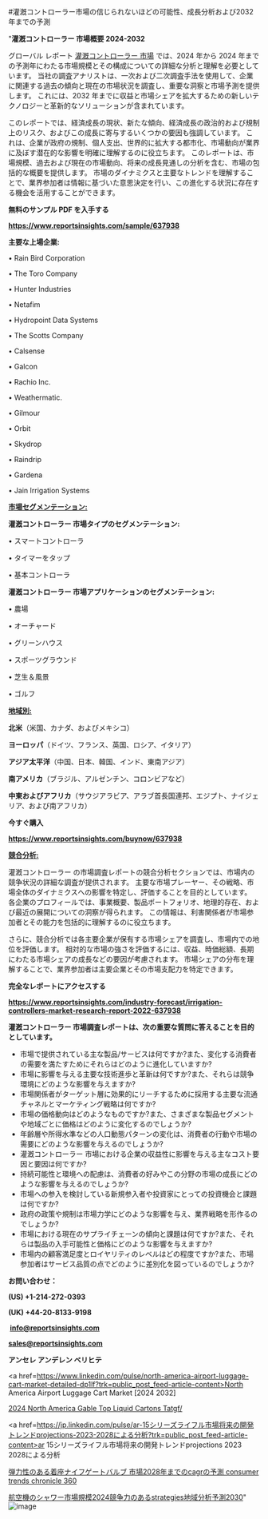 #灌漑コントローラー市場の信じられないほどの可能性、成長分析および2032年までの予測

"<strong>灌漑コントローラー 市場概要 2024-2032</strong>

グローバル レポート <a href=https://www.reportsinsights.com/sample/637938>灌漑コントローラー 市場</a> では、2024 年から 2024 年までの予測年にわたる市場規模とその構成についての詳細な分析と理解を必要としています。 当社の調査アナリストは、一次および二次調査手法を使用して、企業に関連する過去の傾向と現在の市場状況を調査し、重要な洞察と市場予測を提供します。 これには、2032 年までに収益と市場シェアを拡大​​するための新しいテクノロジーと革新的なソリューションが含まれています。

このレポートでは、経済成長の現状、新たな傾向、経済成長の政治的および規制上のリスク、およびこの成長に寄与するいくつかの要因も強調しています。 これは、企業が政府の規制、個人支出、世界的に拡大する都市化、市場動向が業界に及ぼす潜在的な影響を明確に理解するのに役立ちます。 このレポートは、市場規模、過去および現在の市場動向、将来の成長見通しの分析を含む、市場の包括的な概要を提供します。 市場のダイナミクスと主要なトレンドを理解することで、業界参加者は情報に基づいた意思決定を行い、この進化する状況に存在する機会を活用することができます。

<strong><b>無料のサンプル PDF を入手する</b></strong>

<a href=https://www.reportsinsights.com/sample/637938><strong><u>https://www.reportsinsights.com/sample/637938</u></strong></a>

<strong>主要な上場企業:</strong>

• Rain Bird Corporation

• The Toro Company

• Hunter Industries

• Netafim

• Hydropoint Data Systems

• The Scotts Company

• Calsense

• Galcon

• Rachio Inc.

• Weathermatic.

• Gilmour

• Orbit

• Skydrop

• Raindrip

• Gardena

• Jain Irrigation Systems

<strong><u>市場セグメンテーション</u></strong><strong><u>:</u></strong>

<strong>灌漑コントローラー 市場タイプのセグメンテーション:</strong>

• スマートコントローラ

• タイマーをタップ

• 基本コントローラ

<strong>灌漑コントローラー 市場アプリケーションのセグメンテーション:</strong>

• 農場

• オーチャード

• グリーンハウス

• スポーツグラウンド

• 芝生＆風景

• ゴルフ

<strong><u>地域別</u></strong><strong><u>:</u></strong>

<strong>北米</strong>（米国、カナダ、およびメキシコ）

<strong>ヨーロッパ</strong>（ドイツ、フランス、英国、ロシア、イタリア）

<strong>アジア太平洋</strong>（中国、日本、韓国、インド、東南アジア）

<strong>南アメリカ</strong>（ブラジル、アルゼンチン、コロンビアなど）

<strong>中東およびアフリカ</strong>（サウジアラビア、アラブ首長国連邦、エジプト、ナイジェリア、および南アフリカ）

<strong>今すぐ購入</strong>

<a href=https://www.reportsinsights.com/buynow/637938><strong><u>https://www.reportsinsights.com/buynow/637938</u></strong></a>

<strong><u>競合分析:</u></strong>

灌漑コントローラー の市場調査レポートの競合分析セクションでは、市場内の競争状況の詳細な調査が提供されます。 主要な市場プレーヤー、その戦略、市場全体のダイナミクスへの影響を特定し、評価することを目的としています。 各企業のプロフィールでは、事業概要、製品ポートフォリオ、地理的存在、および最近の展開についての洞察が得られます。 この情報は、利害関係者が市場参加者とその能力を包括的に理解するのに役立ちます。

さらに、競合分析では各主要企業が保有する市場シェアを調査し、市場内での地位を評価します。 相対的な市場の強さを評価するには、収益、時価総額、長期にわたる市場シェアの成長などの要因が考慮されます。 市場シェアの分布を理解することで、業界参加者は主要企業とその市場支配力を特定できます。

<strong>完全なレポートにアクセスする</strong>

<a href=https://www.reportsinsights.com/industry-forecast/irrigation-controllers-market-research-report-2022-637938><strong><u><b>https://www.reportsinsights.com/industry-forecast/irrigation-controllers-market-research-report-2022-637938</b></u></strong></a>

<strong><b>灌漑コントローラー 市場調査レポートは、次の重要な質問に答えることを目的としています。</b></strong>
<ul>
  <li>市場で提供されている主な製品/サービスは何ですか?また、変化する消費者の需要を満たすためにそれらはどのように進化していますか?</li>
  <li>市場に影響を与える主要な技術進歩と革新は何ですか?また、それらは競争環境にどのような影響を与えますか?</li>
  <li>市場関係者がターゲット層に効果的にリーチするために採用する主要な流通チャネルとマーケティング戦略は何ですか?</li>
  <li>市場の価格動向はどのようなものですか?また、さまざまな製品セグメントや地域ごとに価格はどのように変化するのでしょうか?</li>
  <li>年齢層や所得水準などの人口動態パターンの変化は、消費者の行動や市場の需要にどのような影響を与えるのでしょうか?</li>
  <li>灌漑コントローラー 市場における企業の収益性に影響を与える主なコスト要因と要因は何ですか?</li>
  <li>持続可能性と環境への配慮は、消費者の好みやこの分野の市場の成長にどのような影響を与えるのでしょうか?</li>
  <li>市場への参入を検討している新規参入者や投資家にとっての投資機会と課題は何ですか?</li>
  <li>政府の政策や規制は市場力学にどのような影響を与え、業界戦略を形作るのでしょうか?</li>
  <li>市場における現在のサプライチェーンの傾向と課題は何ですか?また、それらは製品の入手可能性と価格にどのような影響を与えますか?</li>
  <li>市場内の顧客満足度とロイヤリティのレベルはどの程度ですか?また、市場参加者はサービス品質の点でどのように差別化を図っているのでしょうか?</li>
</ul>
<strong>お問い合わせ：</strong>

<strong>(US) +1-214-272-0393</strong>

<strong>(UK) +44-20-8133-9198</strong>

<strong> </strong><a href=info@reportsinsights.com><strong><u>info@reportsinsights.com</u></strong></a>

<a href=sales@reportsinsights.com><strong><u>sales@reportsinsights.com</u></strong></a>

<strong>アンセレ アンデレン ベリヒテ</strong>

<a href=https://www.linkedin.com/pulse/north-america-airport-luggage-cart-market-detailed-dp1lf?trk=public_post_feed-article-content>North America Airport Luggage Cart Market [2024 2032]</a>

<a href=https://www.linkedin.com/pulse/2024-north-america-gable-top-liquid-cartons-tatgf/>2024 North America Gable Top Liquid Cartons Tatgf/</a>

<a href=https://jp.linkedin.com/pulse/ar-15シリーズライフル市場将来の開発トレンドprojections-2023-2028による分析?trk=public_post_feed-article-content>ar 15シリーズライフル市場将来の開発トレンドprojections 2023 2028による分析</a>

<a href=https://www.linkedin.com/pulse/弾力性のある着座ナイフゲートバルブ-市場2028年までのcagrの予測-consumer-trends-chronicle-360/>弾力性のある着座ナイフゲートバルブ 市場2028年までのcagrの予測 consumer trends chronicle 360</a>

<a href=https://www.linkedin.com/pulse/航空機のシャワー市場規模2024競争力のあるstrategies地域分析予測2030-tribunal-analytics-360-kaqaf/>航空機のシャワー市場規模2024競争力のあるstrategies地域分析予測2030</a>"
![image](https://github.com/ahaan12367/RIMarket24/assets/158471582/cdcad4ad-3618-49f6-88e9-ff2ed862f9c3)
